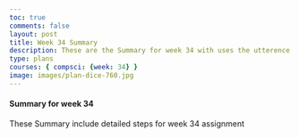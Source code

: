 ```yaml
---
toc: true
comments: false
layout: post
title: Week 34 Summary
description: These are the Summary for week 34 with uses the utterence bot
type: plans
courses: { compsci: {week: 34} }
image: images/plan-dice-760.jpg
---
```



#### Summary for week 34
These Summary include detailed steps for week 34 assignment

<script src="https://utteranc.es/client.js"
    repo="srivaidyas/student2.0"
    issue-term="pathname"
    label="comments"
    theme="github-light"
    crossorigin="anonymous"
    async>
</script>


